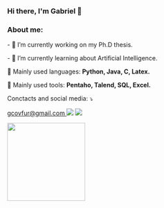 <h3 align="left"> Hi there, I'm Gabriel 👋 </3>

<h3 align="left">About me:</h3>

<p align="left">
  - 🔭 I’m currently working on my Ph.D thesis.
</p>

<p align="left">
- 🌱 I’m currently learning about Artificial Intelligence.
</p>
  
<p align="left">
  💼 Mainly used languages: <strong>Python, Java, C, Latex.</strong>
</p>

<p align="left">
  💼 Mainly used tools: <strong>Pentaho, Talend, SQL, Excel.</strong>
</p>

<p align="left">
  Conctacts and social media: ⤵️
</p>

<p align="left">
  <a href="mailto:name@email.com">gcovfur@gmail.com
  <img src="https://img.shields.io/badge/-Gmail-FF0000?style=flat-square&labelColor=FF0000&logo=gmail&logoColor=white&link=gcovfur@gmail.com" /></a>

  <a href="https://www.linkedin.com/in/gabrielcovellofurlanetto/?locale=en_US" alt="Linkedin">
  <img src="https://img.shields.io/badge/-Linkedin-0e76a8?style=flat-square&logo=Linkedin&logoColor=white&link=https://www.linkedin.com/in/gabrielcovellofurlanetto/?locale=en_US" /></a>
</p>  

<!--
**gcovfur/gcovfur** is a ✨ _special_ ✨ repository because its `README.md` (this file) appears on your GitHub profile.

Here are some ideas to get you started:

- 🔭 I’m currently working on...
- 🌱 I’m currently learning ...
- 👯 I’m looking to collaborate on ...
- 🤔 I’m looking for help with ...
- 💬 Ask me about ...
- 📫 How to reach me: ...
- 😄 Pronouns: ...
- ⚡ Fun fact: ...
-->

<img height="180em" src="https://github-readme-stats.vercel.app/api?username=gcovfur&show_icons=true&hide_border=true&&count_private=true&include_all_commits=true" />
